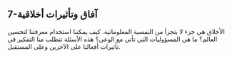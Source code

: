## 7-آفاق وتأثيرات أخلاقية

الأخلاق هي جزء لا يتجزأ من النفسية المعلوماتية. كيف يمكننا استخدام معرفتنا لتحسين العالم؟ ما هي المسؤوليات التي تأتي مع الوعي؟ هذه الأسئلة تتطلب منا التفكير في تأثيرات أفعالنا على الآخرين وعلى المستقبل.
